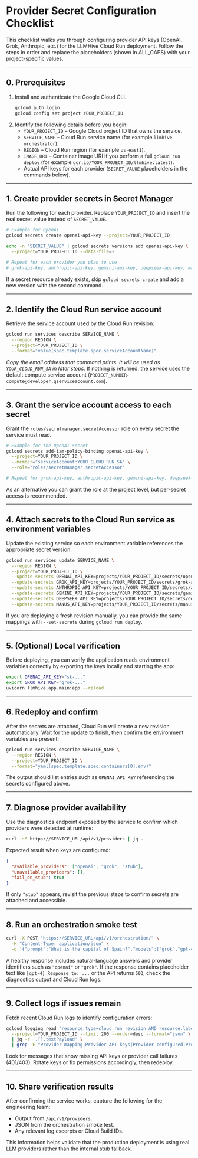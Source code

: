 # Provider Secret Configuration Checklist

This checklist walks you through configuring provider API keys (OpenAI, Grok, Anthropic, etc.) for the LLMHive Cloud Run deployment. Follow the steps in order and replace the placeholders (shown in ALL_CAPS) with your project-specific values.

---

## 0. Prerequisites

1. Install and authenticate the Google Cloud CLI.
   ```bash
   gcloud auth login
   gcloud config set project YOUR_PROJECT_ID
   ```
2. Identify the following details before you begin:
   * `YOUR_PROJECT_ID` – Google Cloud project ID that owns the service.
   * `SERVICE_NAME` – Cloud Run service name (for example `llmhive-orchestrator`).
   * `REGION` – Cloud Run region (for example `us-east1`).
   * `IMAGE_URI` – Container image URI if you perform a full `gcloud run deploy` (for example `gcr.io/YOUR_PROJECT_ID/llmhive:latest`).
   * Actual API keys for each provider (`SECRET_VALUE` placeholders in the commands below).

---

## 1. Create provider secrets in Secret Manager

Run the following for each provider. Replace `YOUR_PROJECT_ID` and insert the real secret value instead of `SECRET_VALUE`.

```bash
# Example for OpenAI
gcloud secrets create openai-api-key --project=YOUR_PROJECT_ID

echo -n "SECRET_VALUE" | gcloud secrets versions add openai-api-key \
  --project=YOUR_PROJECT_ID --data-file=-

# Repeat for each provider you plan to use
# grok-api-key, anthropic-api-key, gemini-api-key, deepseek-api-key, manus-api-key
```

If a secret resource already exists, skip `gcloud secrets create` and add a new version with the second command.

---

## 2. Identify the Cloud Run service account

Retrieve the service account used by the Cloud Run revision:

```bash
gcloud run services describe SERVICE_NAME \
  --region REGION \
  --project=YOUR_PROJECT_ID \
  --format="value(spec.template.spec.serviceAccountName)"
```

*Copy the email address that command prints. It will be used as `YOUR_CLOUD_RUN_SA` in later steps.* If nothing is returned, the service uses the default compute service account (`PROJECT_NUMBER-compute@developer.gserviceaccount.com`).

---

## 3. Grant the service account access to each secret

Grant the `roles/secretmanager.secretAccessor` role on every secret the service must read.

```bash
# Example for the OpenAI secret
gcloud secrets add-iam-policy-binding openai-api-key \
  --project=YOUR_PROJECT_ID \
  --member="serviceAccount:YOUR_CLOUD_RUN_SA" \
  --role="roles/secretmanager.secretAccessor"

# Repeat for grok-api-key, anthropic-api-key, gemini-api-key, deepseek-api-key, manus-api-key
```

As an alternative you can grant the role at the project level, but per-secret access is recommended.

---

## 4. Attach secrets to the Cloud Run service as environment variables

Update the existing service so each environment variable references the appropriate secret version:

```bash
gcloud run services update SERVICE_NAME \
  --region REGION \
  --project=YOUR_PROJECT_ID \
  --update-secrets OPENAI_API_KEY=projects/YOUR_PROJECT_ID/secrets/openai-api-key:latest \
  --update-secrets GROK_API_KEY=projects/YOUR_PROJECT_ID/secrets/grok-api-key:latest \
  --update-secrets ANTHROPIC_API_KEY=projects/YOUR_PROJECT_ID/secrets/anthropic-api-key:latest \
  --update-secrets GEMINI_API_KEY=projects/YOUR_PROJECT_ID/secrets/gemini-api-key:latest \
  --update-secrets DEEPSEEK_API_KEY=projects/YOUR_PROJECT_ID/secrets/deepseek-api-key:latest \
  --update-secrets MANUS_API_KEY=projects/YOUR_PROJECT_ID/secrets/manus-api-key:latest
```

If you are deploying a fresh revision manually, you can provide the same mappings with `--set-secrets` during `gcloud run deploy`.

---

## 5. (Optional) Local verification

Before deploying, you can verify the application reads environment variables correctly by exporting the keys locally and starting the app:

```bash
export OPENAI_API_KEY="sk-..."
export GROK_API_KEY="grok-..."
uvicorn llmhive.app.main:app --reload
```

---

## 6. Redeploy and confirm

After the secrets are attached, Cloud Run will create a new revision automatically. Wait for the update to finish, then confirm the environment variables are present:

```bash
gcloud run services describe SERVICE_NAME \
  --region REGION \
  --project=YOUR_PROJECT_ID \
  --format="yaml(spec.template.spec.containers[0].env)"
```

The output should list entries such as `OPENAI_API_KEY` referencing the secrets configured above.

---

## 7. Diagnose provider availability

Use the diagnostics endpoint exposed by the service to confirm which providers were detected at runtime:

```bash
curl -sS https://SERVICE_URL/api/v1/providers | jq .
```

Expected result when keys are configured:

```json
{
  "available_providers": ["openai", "grok", "stub"],
  "unavailable_providers": [],
  "fail_on_stub": true
}
```

If only `"stub"` appears, revisit the previous steps to confirm secrets are attached and accessible.

---

## 8. Run an orchestration smoke test

```bash
curl -X POST "https://SERVICE_URL/api/v1/orchestration/" \
  -H "Content-Type: application/json" \
  -d '{"prompt":"What is the capital of Spain?","models":["grok","gpt-4"]}'
```

A healthy response includes natural-language answers and provider identifiers such as `"openai"` or `"grok"`. If the response contains placeholder text like `[gpt-4] Response to: ...` or the API returns `503`, check the diagnostics output and Cloud Run logs.

---

## 9. Collect logs if issues remain

Fetch recent Cloud Run logs to identify configuration errors:

```bash
gcloud logging read "resource.type=cloud_run_revision AND resource.labels.service_name=SERVICE_NAME" \
  --project=YOUR_PROJECT_ID --limit 200 --order=desc --format="json" \
  | jq -r '.[].textPayload' \
  | grep -E "Provider mapping|Provider API keys|Provider configured|Provider call failed|401|403|timeout"
```

Look for messages that show missing API keys or provider call failures (401/403). Rotate keys or fix permissions accordingly, then redeploy.

---

## 10. Share verification results

After confirming the service works, capture the following for the engineering team:

* Output from `/api/v1/providers`.
* JSON from the orchestration smoke test.
* Any relevant log excerpts or Cloud Build IDs.

This information helps validate that the production deployment is using real LLM providers rather than the internal stub fallback.

